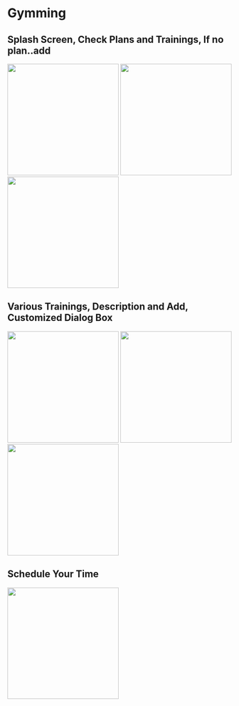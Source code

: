 # Gymming

## Splash Screen, Check Plans and Trainings, If no plan..add
<img src = "https://user-images.githubusercontent.com/49520756/88540655-fb384d00-d030-11ea-8323-350377780ab7.jpg" width="250">  <img src = "https://user-images.githubusercontent.com/49520756/88541683-d04ef880-d032-11ea-9950-4e4d6a2ebd50.jpg"  width="250"> <img src="https://user-images.githubusercontent.com/49520756/88541884-1ad07500-d033-11ea-8d2f-ae287087ed51.jpg" width="250">
## Various Trainings, Description and Add, Customized Dialog Box
<img src="https://user-images.githubusercontent.com/49520756/88542022-61be6a80-d033-11ea-870b-07ad9739a807.jpg" width="250"> <img src="https://user-images.githubusercontent.com/49520756/88542150-9b8f7100-d033-11ea-897a-6bc9af32a512.jpg" width="250"> <img src="https://user-images.githubusercontent.com/49520756/88542241-b9f56c80-d033-11ea-9017-3b5b0844a609.jpg" width="250">
## Schedule Your Time
<img src="https://user-images.githubusercontent.com/49520756/88542350-ead5a180-d033-11ea-8d7c-be85b5f5f9b7.jpg" width="250">
